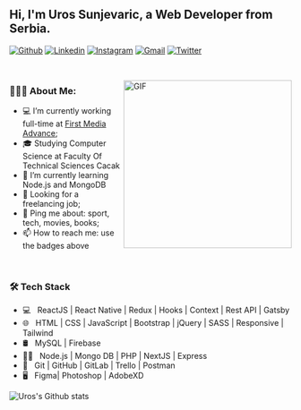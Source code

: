 
## Hi, I'm Uros Sunjevaric, a Web Developer from Serbia.


[![Github](https://img.shields.io/badge/-Github-000?style=flat&logo=Github&logoColor=white)](https://github.com/usunjevaric)
[![Linkedin](https://img.shields.io/badge/-LinkedIn-blue?style=flat&logo=Linkedin&logoColor=white)](https://www.linkedin.com/in/usunjevaric/)
[![Instagram](https://img.shields.io/badge/-Instagram-c13584?style=flat&labelColor=c13584&logo=instagram&logoColor=white)](https://www.instagram.com/uros_dev/)
[![Gmail](https://img.shields.io/badge/-Gmail-c14438?style=flat&logo=Gmail&logoColor=white)](mailto:usunjevaric@gmail.com)
[![Twitter](https://img.shields.io/badge/-Twitter-0078D4?style=flat&logo=Twitter&logoColor=white)](https://twitter.com/USunjevaric)

&nbsp;

<img align="right" alt="GIF" src="https://i.imgur.com/yiNBlxk.png" width="300" height="300" />

### 👨🏻‍💻 About Me: 
- 💻 I’m currently working full-time at [First Media Advance](https://fma.vision/);
- 🎓 Studying Computer Science at Faculty Of Technical Sciences Cacak
- 🌱 I’m currently learning Node.js and MongoDB
- 💼 Looking for a freelancing job;
- 💬 Ping me about: sport, tech, movies, books;
- 📫 How to reach me: use the badges above

&nbsp;

### 🛠 Tech Stack
- 💻 &nbsp; ReactJS | React Native | Redux | Hooks | Context | Rest API | Gatsby
- 🌐 &nbsp; HTML | CSS | JavaScript | Bootstrap | jQuery | SASS | Responsive | Tailwind
- 🛢 &nbsp; MySQL | Firebase
- 👨‍🔬 &nbsp; Node.js | Mongo DB | PHP | NextJS | Express
- 🔧 &nbsp; Git | GitHub | GitLab | Trello | Postman
- 🖥 &nbsp; Figma| Photoshop | AdobeXD


![Uros's Github stats](https://github-readme-stats.vercel.app/api?username=usunjevaric&show_icons=true)

